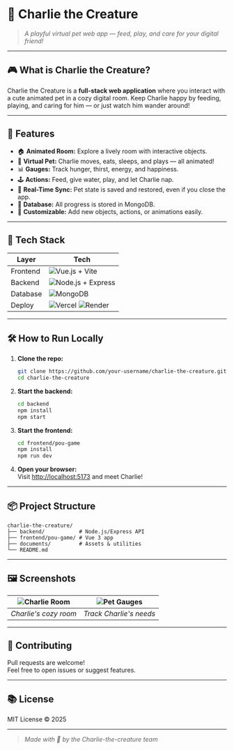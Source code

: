 # 🦎 Charlie the Creature

> _A playful virtual pet web app — feed, play, and care for your digital friend!_

---

## 🎮 What is Charlie the Creature?

Charlie the Creature is a **full-stack web application** where you interact with a cute animated pet in a cozy digital room. Keep Charlie happy by feeding, playing, and caring for him — or just watch him wander around!

---

## 🌈 Features

- 🏠 **Animated Room:** Explore a lively room with interactive objects.
- 🦎 **Virtual Pet:** Charlie moves, eats, sleeps, and plays — all animated!
- 📊 **Gauges:** Track hunger, thirst, energy, and happiness.
- 🕹️ **Actions:** Feed, give water, play, and let Charlie nap.
- 🔄 **Real-Time Sync:** Pet state is saved and restored, even if you close the app.
- 💾 **Database:** All progress is stored in MongoDB.
- 🎨 **Customizable:** Add new objects, actions, or animations easily.

---

## 🚀 Tech Stack

| Layer    | Tech                                                                                                                                              |
| -------- | ------------------------------------------------------------------------------------------------------------------------------------------------- |
| Frontend | ![Vue.js](https://img.shields.io/badge/Vue-3.x-42b883?logo=vue.js) + Vite                                                                         |
| Backend  | ![Node.js](https://img.shields.io/badge/Node.js-18.x-339933?logo=node.js) + Express                                                               |
| Database | ![MongoDB](https://img.shields.io/badge/MongoDB-6.x-47A248?logo=mongodb)                                                                          |
| Deploy   | ![Vercel](https://img.shields.io/badge/Vercel-Frontend-black?logo=vercel) ![Render](https://img.shields.io/badge/Render-Backend-blue?logo=render) |

---

## 🛠️ How to Run Locally

1. **Clone the repo:**

   ```sh
   git clone https://github.com/your-username/charlie-the-creature.git
   cd charlie-the-creature
   ```

2. **Start the backend:**

   ```sh
   cd backend
   npm install
   npm start
   ```

3. **Start the frontend:**

   ```sh
   cd frontend/pou-game
   npm install
   npm run dev
   ```

4. **Open your browser:**  
   Visit [http://localhost:5173](http://localhost:5173) and meet Charlie!

---

## 📦 Project Structure

```
charlie-the-creature/
├── backend/           # Node.js/Express API
├── frontend/pou-game/ # Vue 3 app
├── documents/         # Assets & utilities
└── README.md
```

---

## 🖼️ Screenshots

| ![Charlie Room](https://placehold.co/300x180/EEE/333?text=Room+View) | ![Pet Gauges](https://placehold.co/300x180/EEE/333?text=Gauges) |
| :------------------------------------------------------------------: | :-------------------------------------------------------------: |
|                        _Charlie's cozy room_                         |                     _Track Charlie's needs_                     |

---

## 🤝 Contributing

Pull requests are welcome!  
Feel free to open issues or suggest features.

---

## 📚 License

MIT License © 2025

---

> _Made with 💚 by the Charlie-the-creature team_
